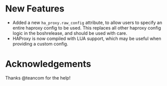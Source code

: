 # New Features

- Added a new `ha_proxy.raw_config` attribute, to allow users to specify an
  entire haproxy config to be used. This replaces all other haproxy config logic
  in the boshrelease, and should be used with care.
- HAProxy is now compiled with LUA support, which may be useful when providing
  a custom config.

# Acknowledgements

Thanks @teancom for the help!

